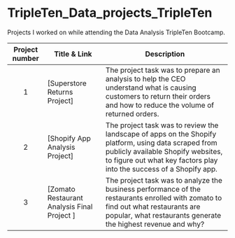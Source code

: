 # TripleTen_Data_projects_TripleTen
Projects I worked on while attending the Data Analysis TripleTen Bootcamp.


| Project number | Title & Link | Description | 
| :-----------: | ----------- |----------- |
| 1 | [Superstore Returns Project] | The project task was to prepare an analysis to help the CEO understand what is causing customers to return their orders and how to reduce the volume of returned orders. |
| 2 | [Shopify App Analysis Project]| The project task was to review the landscape of apps on the Shopify platform, using data scraped from publicly available Shopify websites, to figure out what key factors play into the success of a Shopify app. |
| 3 | [Zomato Restaurant Analysis Final Project ] | The project task was to analyze the business performance of the restaurants enrolled with zomato to find out what restaurants are popular, what restaurants generate the highest revenue and why? |
